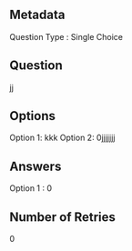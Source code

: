 ## Metadata
Question Type : Single Choice

## Question
jj

## Options
Option 1: kkk
Option 2: 0jjjjjjj

## Answers
Option 1 : 0

## Number of Retries
0

